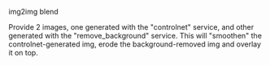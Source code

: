 img2img blend

Provide 2 images, one generated with the "controlnet" service, and other generated with the "remove_background" service.
This will "smoothen" the controlnet-generated img, erode the background-removed img and overlay it on top.